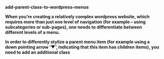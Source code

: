<b>add-parent-class-to-wordpress-menus<b>

When you’re creating a relatively complex wordpress website, which requires more than just one level of navigation (for example – using subcategories or sub-pages), one needs to differentiate between different levels of a menu.

In order to differently stylize a parent menu item (for example using a down pointing arrow ‘▼’, indicating that this item has children items), you need to add an additional class
